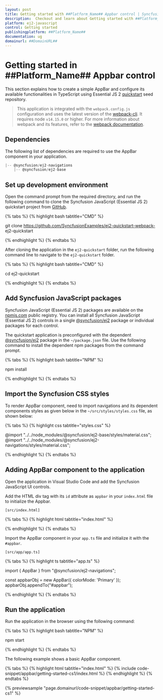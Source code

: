 ```yaml
---
layout: post
title: Getting started with ##Platform_Name## Appbar control | Syncfusion
description:  Checkout and learn about Getting started with ##Platform_Name## Appbar control of Syncfusion Essential JS 2 and more details.
platform: ej2-javascript
control: Getting started 
publishingplatform: ##Platform_Name##
documentation: ug
domainurl: ##DomainURL##
---
```


# Getting started in ##Platform_Name## Appbar control

This section explains how to create a simple AppBar and configure its available functionalities in TypeScript using Essential JS 2 [quickstart](https://github.com/SyncfusionExamples/ej2-quickstart-webpack-) seed repository.

> This application is integrated with the `webpack.config.js` configuration and uses the latest version of the [webpack-cli](https://webpack.js.org/api/cli/#commands). It requires node `v14.15.0` or higher. For more information about webpack and its features, refer to the [webpack documentation](https://webpack.js.org/guides/getting-started/).

## Dependencies

The following list of dependencies are required to use the AppBar component in your application.

```js
|-- @syncfusion/ej2-navigations
    |-- @syncfusion/ej2-base
```

## Set up development environment

Open the command prompt from the required directory, and run the following command to clone the Syncfusion JavaScript (Essential JS 2) quickstart project from [GitHub](https://github.com/SyncfusionExamples/ej2-quickstart-webpack-).

{% tabs %}
{% highlight bash tabtitle="CMD" %}

git clone https://github.com/SyncfusionExamples/ej2-quickstart-webpack- ej2-quickstart

{% endhighlight %}
{% endtabs %}

After cloning the application in the `ej2-quickstart` folder, run the following command line to navigate to the `ej2-quickstart` folder.

{% tabs %}
{% highlight bash tabtitle="CMD" %}

cd ej2-quickstart

{% endhighlight %}
{% endtabs %}

## Add Syncfusion JavaScript packages

Syncfusion JavaScript (Essential JS 2) packages are available on the [npmjs.com](https://www.npmjs.com/~syncfusionorg) public registry. You can install all Syncfusion JavaScript (Essential JS 2) controls in a single [@syncfusion/ej2](https://www.npmjs.com/package/@syncfusion/ej2) package or individual packages for each control.

The quickstart application is preconfigured with the dependent [@syncfusion/ej2](https://www.npmjs.com/package/@syncfusion/ej2) package in the `~/package.json` file. Use the following command to install the dependent npm packages from the command prompt.

{% tabs %}
{% highlight bash tabtitle="NPM" %}

npm install

{% endhighlight %}
{% endtabs %}

## Import the Syncfusion CSS styles

To render AppBar component, need to import navigations and its dependent components styles as given below in the `~/src/styles/styles.css` file, as shown below: 

{% tabs %}
{% highlight css tabtitle="styles.css" %}

@import "../../node_modules/@syncfusion/ej2-base/styles/material.css";
@import "../../node_modules/@syncfusion/ej2-navigations/styles/material.css";

{% endhighlight %}
{% endtabs %}

## Adding AppBar component to the application

Open the application in Visual Studio Code and add the Syncfusion JavaScript UI controls.

Add the HTML div tag with its `id` attribute as `appbar` in your `index.html` file to initialize the Appbar.

`[src/index.html]`

{% tabs %}
{% highlight html tabtitle="index.html" %}
<!DOCTYPE html>
<html lang="en">

<head>
    <title>Essential JS 2</title>
    <meta charset="utf-8" />
    <meta name="viewport" content="width=device-width, initial-scale=1.0, user-scalable=no" />
    <meta name="description" content="Essential JS 2" />
    <meta name="author" content="Syncfusion" />
    <link rel="shortcut icon" href="resources/favicon.ico" />
    <link href="https://maxcdn.bootstrapcdn.com/bootstrap/3.3.7/css/bootstrap.min.css" rel="stylesheet" />
</head>

<body>
    <div class="control-container">
        <div id="appbar"></div>
    </div>
</body>

</html>
{% endhighlight %}
{% endtabs %}

Import the AppBar component in your `app.ts` file and initialize it with the `#appbar`.

`[src/app/app.ts]`

{% tabs %}
{% highlight ts tabtitle="app.ts" %}

import { AppBar } from "@syncfusion/ej2-navigations";

const appbarObj = new AppBar({
  colorMode: 'Primary'
});
appbarObj.appendTo("#appbar");

{% endhighlight %}
{% endtabs %}

## Run the application

Run the application in the browser using the following command:

{% tabs %}
{% highlight bash tabtitle="NPM" %}

npm start

{% endhighlight %}
{% endtabs %}

The following example shows a basic AppBar component.

{% tabs %}
{% highlight html tabtitle="index.html" %}
{% include code-snippet/appbar/getting-started-cs1/index.html %}
{% endhighlight %}
{% endtabs %}
          
{% previewsample "page.domainurl/code-snippet/appbar/getting-started-cs1" %}
